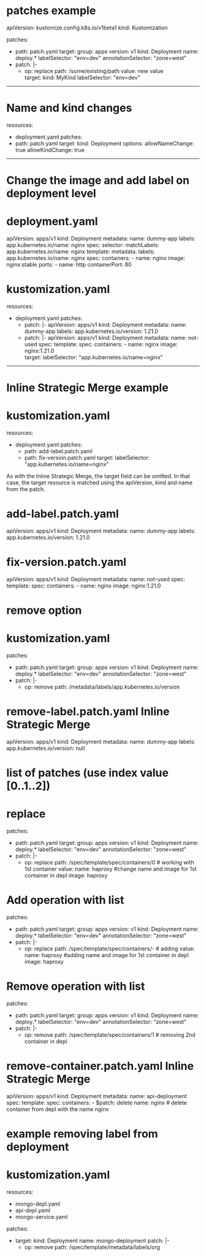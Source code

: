 # patches example

apiVersion: kustomize.config.k8s.io/v1beta1
kind: Kustomization

patches:
- path: patch.yaml
  target:
    group: apps
    version: v1
    kind: Deployment
    name: deploy.*
    labelSelector: "env=dev"
    annotationSelector: "zone=west"
- patch: |-
    - op: replace
      path: /some/existing/path
      value: new value    
  target:
    kind: MyKind
    labelSelector: "env=dev"


---
# Name and kind changes
resources:
- deployment.yaml
patches:
- path: patch.yaml
  target:
    kind: Deployment
  options:
    allowNameChange: true
    allowKindChange: true

---
# Change the image and add label on deployment level

# deployment.yaml
apiVersion: apps/v1
kind: Deployment
metadata:
  name: dummy-app
  labels:
    app.kubernetes.io/name: nginx
spec:
  selector:
    matchLabels:
      app.kubernetes.io/name: nginx
  template:
    metadata:
      labels:
        app.kubernetes.io/name: nginx
    spec:
      containers:
        - name: nginx
          image: nginx:stable
          ports:
            - name: http
              containerPort: 80


# kustomization.yaml
resources:
- deployment.yaml
patches:
  - patch: |-
      apiVersion: apps/v1
      kind: Deployment
      metadata:
        name: dummy-app
        labels:
          app.kubernetes.io/version: 1.21.0      
  - patch: |-
      apiVersion: apps/v1
      kind: Deployment
      metadata:
        name: not-used
      spec:
        template:
          spec:
            containers:
              - name: nginx
                image: nginx:1.21.0      
    target:
      labelSelector: "app.kubernetes.io/name=nginx"

---
# Inline Strategic Merge example
# kustomization.yaml
resources:
- deployment.yaml
patches:
  - path: add-label.patch.yaml
  - path: fix-version.patch.yaml
    target:
      labelSelector: "app.kubernetes.io/name=nginx"

As with the Inline Strategic Merge, the target field can be omitted. In that case, the target resource is matched using the apiVersion, kind and name from the patch.

# add-label.patch.yaml
apiVersion: apps/v1
kind: Deployment
metadata:
  name: dummy-app
  labels:
    app.kubernetes.io/version: 1.21.0

# fix-version.patch.yaml
apiVersion: apps/v1
kind: Deployment
metadata:
  name: not-used
spec:
  template:
    spec:
      containers:
        - name: nginx
          image: nginx:1.21.0


# remove option

# kustomization.yaml
patches:
- path: patch.yaml
  target:
    group: apps
    version: v1
    kind: Deployment
    name: deploy.*
    labelSelector: "env=dev"
    annotationSelector: "zone=west"
- patch: |-
    - op: remove
      path: /metadata/labels/app.kubernetes.io/version


# remove-label.patch.yaml Inline Strategic Merge
apiVersion: apps/v1
kind: Deployment
metadata:
  name: dummy-app
  labels:
    app.kubernetes.io/version: null


# list of patches (use index value [0..1..2])
# replace
patches:
- path: patch.yaml
  target:
    group: apps
    version: v1
    kind: Deployment
    name: deploy.*
    labelSelector: "env=dev"
    annotationSelector: "zone=west"
- patch: |-
    - op: replace
      path: /spec/template/spec/containers/0 # working with 1st container
      value:
        name: haproxy #change name and image for 1st container in depl
        image: haproxy

# Add operation with list
patches:
- path: patch.yaml
  target:
    group: apps
    version: v1
    kind: Deployment
    name: deploy.*
    labelSelector: "env=dev"
    annotationSelector: "zone=west"
- patch: |-
    - op: replace
      path: /spec/template/spec/containers/- # adding
      value:
        name: haproxy #adding name and image for 1st container in depl
        image: haproxy

# Remove operation with list
patches:
- path: patch.yaml
  target:
    group: apps
    version: v1
    kind: Deployment
    name: deploy.*
    labelSelector: "env=dev"
    annotationSelector: "zone=west"
- patch: |-
    - op: remove
      path: /spec/template/spec/containers/1 # removing 2nd container in depl

# remove-container.patch.yaml Inline Strategic Merge
apiVersion: apps/v1
kind: Deployment
metadata:
  name: api-deployment
spec:
  template:
    spec:
      containers:
        - $patch: delete
          name: nginx # delete container from depl with the name nginx


# example removing label from deployment
# kustomization.yaml
resources:
  - mongo-depl.yaml
  - api-depl.yaml
  - mongo-service.yaml

patches:
  - target:
      kind: Deployment
      name: mongo-deployment
    patch: |-
      - op: remove
        path: /spec/template/metadata/labels/org